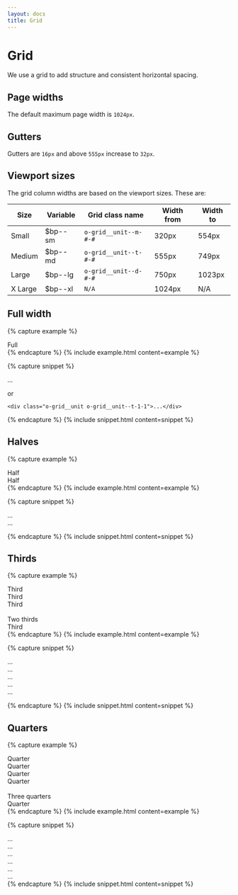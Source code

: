 ```yaml
---
layout: docs
title: Grid
---
```


# Grid

We use a grid to add structure and consistent horizontal spacing.

## Page widths
The default maximum page width is `1024px`.

## Gutters
Gutters are `16px` and above `555px` increase to `32px`.

## Viewport sizes
The grid column widths are based on the viewport sizes. These are:

| Size    | Variable | Grid class name       | Width from | Width to |
| ------- | -------- | --------------------- | ---------- | -------- |
| Small   | $bp--sm  | `o-grid__unit--m-#-#` | 320px      | 554px    |
| Medium  | $bp--md  | `o-grid__unit--t-#-#` | 555px      | 749px    |
| Large   | $bp--lg  | `o-grid__unit--d-#-#` | 750px      | 1023px   |
| X Large | $bp--xl  | `N/A`                 | 1024px     | N/A      |

## Full width

{% capture example %}
<div class="o-grid">
  <div class="o-grid__unit">
    <div class="c-color-block--example c-color-block--blueMid">Full</div>
  </div>
</div>
{% endcapture %}
{% include example.html content=example %}

{% capture snippet %}
<div class="c-wrap">
  <div class="o-grid">
    <div class="o-grid__unit">...</div>

  or

    <div class="o-grid__unit o-grid__unit--t-1-1">...</div>
  </div>
</div>

{% endcapture %}
{% include snippet.html content=snippet %}

## Halves

{% capture example %}
<div class="o-grid">
  <div class="o-grid__unit o-grid__unit--t-1-2">
    <div class="c-color-block--example c-color-block--blueMid">Half</div>
  </div>

  <div class="o-grid__unit o-grid__unit--t-1-2">
    <div class="c-color-block--example c-color-block--blueMid">Half</div>
  </div>
</div>
{% endcapture %}
{% include example.html content=example %}

{% capture snippet %}
<div class="c-wrap">
  <div class="o-grid">
    <div class="o-grid__unit o-grid__unit--t-1-2">...</div>
    <div class="o-grid__unit o-grid__unit--t-1-2">...</div>
  </div>
</div>

{% endcapture %}
{% include snippet.html content=snippet %}

## Thirds

{% capture example %}
<div class="o-grid">
  <div class="o-grid__unit o-grid__unit--t-1-3">
    <div class="c-color-block--example c-color-block--blueMid">Third</div>
  </div>

  <div class="o-grid__unit o-grid__unit--t-1-3">
    <div class="c-color-block--example c-color-block--blueMid">Third</div>
  </div>

  <div class="o-grid__unit o-grid__unit--t-1-3">
    <div class="c-color-block--example c-color-block--blueMid">Third</div>
  </div>
</div>
<br/>
<div class="o-grid">
  <div class="o-grid__unit o-grid__unit--t-2-3">
    <div class="c-color-block--example c-color-block--blueMid">Two thirds</div>
  </div>

  <div class="o-grid__unit o-grid__unit--t-1-3">
    <div class="c-color-block--example c-color-block--blueMid">Third</div>
  </div>
</div>
{% endcapture %}
{% include example.html content=example %}

{% capture snippet %}
<div class="c-wrap">
  <div class="o-grid">
    <div class="o-grid__unit o-grid__unit--t-1-3">...</div>
    <div class="o-grid__unit o-grid__unit--t-1-3">...</div>
    <div class="o-grid__unit o-grid__unit--t-1-3">...</div>
  </div>
</div>

<div class="c-wrap">
  <div class="o-grid">
    <div class="o-grid__unit o-grid__unit--t-2-3">...</div>
    <div class="o-grid__unit o-grid__unit--t-1-3">...</div>
  </div>
</div>

{% endcapture %}
{% include snippet.html content=snippet %}

## Quarters

{% capture example %}
<div class="o-grid">
  <div class="o-grid__unit o-grid__unit--t-1-4">
    <div class="c-color-block--example c-color-block--blueMid">Quarter</div>
  </div>

  <div class="o-grid__unit o-grid__unit--t-1-4">
    <div class="c-color-block--example c-color-block--blueMid">Quarter</div>
  </div>

  <div class="o-grid__unit o-grid__unit--t-1-4">
    <div class="c-color-block--example c-color-block--blueMid">Quarter</div>
  </div>

  <div class="o-grid__unit o-grid__unit--t-1-4">
    <div class="c-color-block--example c-color-block--blueMid">Quarter</div>
  </div>
</div>
<br/>
<div class="o-grid">
  <div class="o-grid__unit o-grid__unit--t-3-4">
    <div class="c-color-block--example c-color-block--blueMid">Three quarters</div>
  </div>

  <div class="o-grid__unit o-grid__unit--t-1-4">
    <div class="c-color-block--example c-color-block--blueMid">Quarter</div>
  </div>
</div>
{% endcapture %}
{% include example.html content=example %}

{% capture snippet %}
<div class="c-wrap">
  <div class="o-grid">
    <div class="o-grid__unit o-grid__unit--t-1-4">...</div>
    <div class="o-grid__unit o-grid__unit--t-1-4">...</div>
    <div class="o-grid__unit o-grid__unit--t-1-4">...</div>
    <div class="o-grid__unit o-grid__unit--t-1-4">...</div>
  </div>
</div>
<div class="c-wrap">
  <div class="o-grid">
    <div class="o-grid__unit o-grid__unit--t-3-4">...</div>
    <div class="o-grid__unit o-grid__unit--t-1-4">...</div>
  </div>
</div>
{% endcapture %}
{% include snippet.html content=snippet %}
